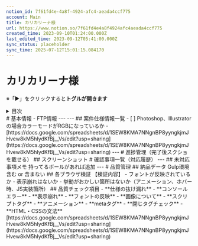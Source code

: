 ```yaml
---
notion_id: 7f61fd4e-4a8f-4924-afc4-aeada4ccf775
account: Main
title: カリカリーナ様
url: https://www.notion.so/7f61fd4e4a8f4924afc4aeada4ccf775
created_time: 2023-09-10T01:24:00.000Z
last_edited_time: 2023-09-12T05:41:00.000Z
sync_status: placeholder
sync_time: 2025-07-12T15:01:15.084170
---
```

# カリカリーナ様

  ※「▶︎」をクリックすると**トグルが開きます**
  <details>
  <summary>目次</summary>
  </details>
  # 基本情報
  - FTP情報
  ---
  ---
  ## 案件仕様情報一覧
  - [ ]  Photoshop、Illustratorの場合カラーモードがRGBになっているか
  - [https://docs.google.com/spreadsheets/d/1SEW8KMA7NNgnBP8yyngkjmJHvew8kM5hIydKfBj__Vs/edit?usp=sharing](https://docs.google.com/spreadsheets/d/1SEW8KMA7NNgnBP8yyngkjmJHvew8kM5hIydKfBj__Vs/edit?usp=sharing)
  ---
  # 進捗管理（完了後スクショを載せる）
  ## スクリーンショット
  # 確認事項一覧（対応履歴）
  ---
  ## 未対応事項メモ
  持ってるボールがあれば追加
  ---
  # 品質管理
  ## 納品データ
  Gulp環境含む or 含まない
  ## 各ブラウザ検証
  【検証内容】
  - フォントが反映されているか
  - 表示崩れはないか
  - 挙動がおかしい箇所はないか（アニメーション、ホバー時、JS実装箇所）
  ## 品質チェック項目
  - **仕様の抜け漏れ**
  - **コンソールエラー**
  - **表示崩れ**
  - **フォントの反映**
  - **画像について**
  - **スクリプトタグ**
  - **アニメーション**
  - **metaタグ**
  - **閉じタグチェック**
  - **HTML・CSSの文法**
[https://docs.google.com/spreadsheets/d/1SEW8KMA7NNgnBP8yyngkjmJHvew8kM5hIydKfBj__Vs/edit?usp=sharing](https://docs.google.com/spreadsheets/d/1SEW8KMA7NNgnBP8yyngkjmJHvew8kM5hIydKfBj__Vs/edit?usp=sharing)